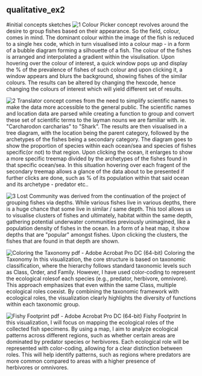 ## qualitative_ex2
#initial concepts sketches
![1](https://github.com/user-attachments/assets/18a46d5c-5e10-4ac6-b368-f0b287412b67)
Colour Picker concept revolves around the desire to group fishes based on their appearance. So the field, colour, comes in mind. The dominant colour within the image of the fish is reduced to a single hex code, which in turn visualised into a colour map - in a form of a bubble diagram forming a silhouette of a fish. The colour of the fishes is arranged and interpolated a gradient within the visulisation. Upon hovering over the colour of interest, a quick window pops up and display the % of the prevalence of fishes of such colour and upon clicking it, a window appears and blurs the background, showing fishes of the similar colours. The results can be altered by changing the hexcode, hence changing the colours of interest which will yield different set of results.

![2](https://github.com/user-attachments/assets/ecb8bbec-37cd-4d21-8773-e19892c5f55c)
Translator concept comes from the need to simplify scientific names to make the data more accessible to the general public. The scientific names and location data are parsed while creating a function to group and convert these set of scientific terms to the layman nouns we are familiar with. ie. "Carcharodon carcharias" to "Shark". The results are then visualised in a tree diagram, with the location being the parent category, followed by the archetypes of the fishes being a secondary category. The diagram goes to show the proportion of species within each ocean/sea and species of fishes specific(or not) to that region. Upon clicking the ocean, it enlarges to show a more specific treemap divided by the archetypes of the fishes found in that specific ocean/sea. In this situation hovering over each fragent of the secondary treemap allows a glance of the data about to be presented if further clicks are done, such as % of its population within that said ocean and its archetype - predator etc..

![3](https://github.com/user-attachments/assets/236d5257-dd3c-4b01-a81f-87885c4458bf)
Lost Community was derived from the continuation of the project of grouping fishes via depths. While various fishes live in various depths, there is a huge chance that some live in similar / same depth. This tool allows us to visualise clusters of fishes and ultimately, habitat within the same depth, gathering potential underwater communities previously unimagined, like a population density of fishes in the ocean. In a form of a heat map, it show depths that are "popular" amongst fishes. Upon clicking the clusters, the fishes that are found in that depth are shown.

![Coloring the Taxonomy pdf - Adobe Acrobat Pro DC (64-bit)](https://github.com/user-attachments/assets/51865ebc-1f7a-4401-980b-e05ace415f08)
Coloring the Taxonomy
In this visualization, the core structure is based on taxonomic classification, where the hierarchy follows standard taxonomic levels such as Class, Order, and Family. However, I have used color-coding to represent the ecological rolesof each species (e.g., predator, herbivore, omnivore). This approach emphasizes that even within the same Class, multiple ecological roles coexist. By combining the taxonomic framework with ecological roles, the visualization clearly highlights the diversity of functions within each taxonomic group.

![Fishy Footprint pdf - Adobe Acrobat Pro DC (64-bit)](https://github.com/user-attachments/assets/c3ed9df4-3734-45a8-ae4f-434a96450710)
Fishy Footprint
In this visualization, I will focus on mapping the ecological roles of the collected fish specimens. By using a map, I aim to analyze ecological patterns across different regions, such as whether certain areas are dominated by predator species or herbivores. Each ecological role will be represented with color-coding, allowing for a clear distinction between roles. This will help identify patterns, such as regions where predators are more common compared to areas with a higher presence of herbivores or omnivores.

